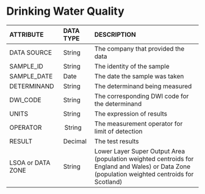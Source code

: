 # Drinking Water Quality


| ATTRIBUTE     | DATA TYPE     | DESCRIPTION |
| :---          |    :----      |      :----     |    
| DATA SOURCE   | String        | The company that provided the data |
| SAMPLE_ID     | String        | The identity of the sample  |
| SAMPLE_DATE   | Date          | The date the sample was taken|
| DETERMINAND   | String        | The determinand being measured  |
| DWI_CODE      | String        | The corresponding DWI code for the determinand|
| UNITS         | String        | The expression of results|
| OPERATOR      | String        | The measurement operator for limit of detection  |
| RESULT        | Decimal       | The test results |
| LSOA or DATA ZONE   | String   | Lower Layer Super Output Area (population weighted centroids for England and Wales) or Data Zone (population weighted centroids for Scotland)  |  


